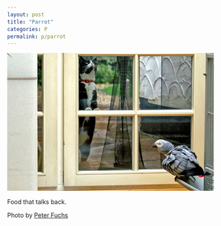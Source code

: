 ```yaml
---
layout: post
title: "Parrot"
categories: P
permalink: p/parrot
---
```


<img src="/images/p/parrot.jpg">

Food that talks back.

Photo by <a href="http://www.flickr.com/photos/peterfuchs/116486731/">Peter Fuchs</a>